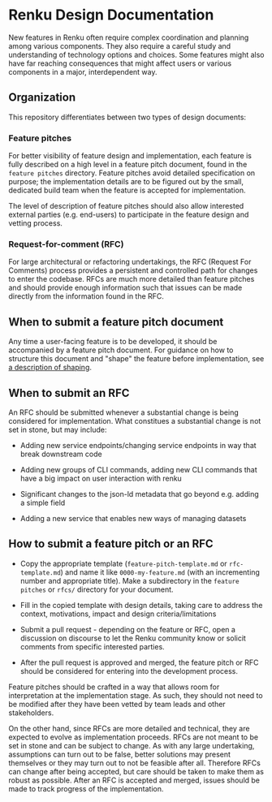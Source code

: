 # Renku Design Documentation

New features in Renku often require complex coordination and planning among
various components. They also require a careful study and understanding of
technology options and choices. Some features might also have far reaching
consequences that might affect users or various components in a major,
interdependent way.

## Organization

This repository differentiates between two types of design documents:

### Feature pitches

For better visibility of feature design and implementation, each feature is
fully described on a high level in a feature pitch document, found in the
`feature pitches` directory. Feature pitches avoid detailed specification on
purpose; the implementation details are to be figured out by the small,
dedicated build team when the feature is accepted for implementation.

The level of description of feature pitches should also allow interested
external parties (e.g. end-users) to participate in the feature design and
vetting process.

### Request-for-comment (RFC)

For large architectural or refactoring undertakings, the RFC (Request For
Comments) process provides a persistent and controlled path for changes to enter
the codebase. RFCs are much more detailed than feature pitches and should
provide enough information such that issues can be made directly from the
information found in the RFC.

## When to submit a feature pitch document

Any time a user-facing feature is to be developed, it should be accompanied by a
feature pitch document. For guidance on how to structure this document and
"shape" the feature before implementation, see [a description of
shaping](https://basecamp.com/shapeup/1.1-chapter-02).

## When to submit an RFC

An RFC should be submitted whenever a substantial change is being considered for
implementation. What constitues a substantial change is not set in stone, but
may include:

- Adding new service endpoints/changing service endpoints in way that break
  downstream code

- Adding new groups of CLI commands, adding new CLI commands that have a big
  impact on user interaction with renku

- Significant changes to the json-ld metadata that go beyond e.g. adding a
  simple field

- Adding a new service that enables new ways of managing datasets

## How to submit a feature pitch or an RFC

- Copy the appropriate template (`feature-pitch-template.md` or
  `rfc-template.md`) and name it like `0000-my-feature.md` (with an incrementing
  number and appropriate title). Make a subdirectory in the `feature pitches` or
  `rfcs/` directory for your document.

- Fill in the copied template with design details, taking care to address the
  context, motivations, impact and design criteria/limitations

- Submit a pull request - depending on the feature or RFC, open a discussion on
  discourse to let the Renku community know or solicit comments from specific
  interested parties.

- After the pull request is approved and merged, the feature pitch or RFC should
  be considered for entering into the development process.

Feature pitches should be crafted in a way that allows room for interpretation at
the implementation stage. As such, they should not need to be modified after they
have been vetted by team leads and other stakeholders.

On the other hand, since RFCs are more detailed and technical, they are expected
to evolve as implementation proceeds. RFCs are not meant to be set in stone and
can be subject to change. As with any large undertaking, assumptions can turn
out to be false, better solutions may present themselves or they may turn out to
not be feasible after all. Therefore RFCs can change after being accepted, but
care should be taken to make them as robust as possible. After an RFC is
accepted and merged, issues should be made to track progress of the
implementation.
